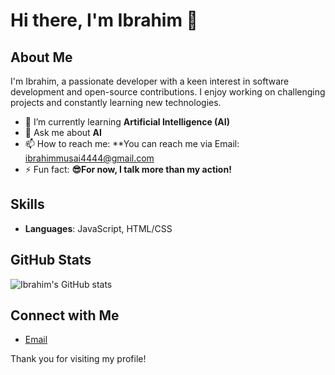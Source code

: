 # Hi there, I'm Ibrahim 👋

## About Me
I'm Ibrahim, a passionate developer with a keen interest in software development and open-source contributions. I enjoy working on challenging projects and constantly learning new technologies.

- 🌱 I’m currently learning **Artificial Intelligence (AI)**
- 💬 Ask me about **AI**
- 📫 How to reach me: **You can reach me via Email: ibrahimmusai4444@gmail.com
- ⚡ Fun fact: **😎For now, I talk more than my action!**

## Skills
- **Languages**: JavaScript, HTML/CSS

## GitHub Stats
![Ibrahim's GitHub stats](https://github-readme-stats.vercel.app/api?username=ibrahim4444-i&show_icons=true&theme=radical)

## Connect with Me
- [Email](ibrahimmusai4444@gmail.com)

Thank you for visiting my profile!
